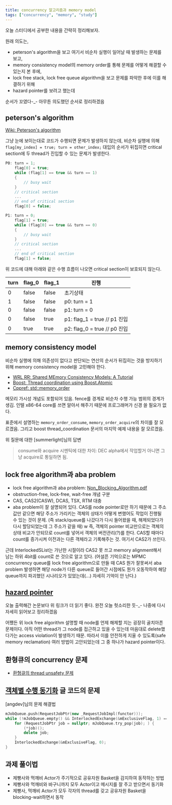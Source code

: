 ```yaml
---
title: concurrency 알고리즘과 memory model
tags: ["concurrency", "memory", "study"]
---
```


오늘 스터디에서 공부한 내용을 간략히 정리해보자.

원래 의도는,

- peterson's algorithm을 보고 여기서 비순차 실행이 일어날 때 발생하는 문제를 보고,
- memory consistency model의 memory order를 통해 문제를 어떻게 해결할 수 있는지 본 후에,
- lock free stack, lock free queue algorithm을 보고 문제를 파악한 후에 이를 해결하기 위해
- hazard pointer를 보려고 했는데

순서가 꼬였다-\_-
아무튼 의도했던 순서로 정리하겠음

## peterson's algorithm

[Wiki: Peterson's algorithm](https://en.wikipedia.org/wiki/Peterson's_algorithm)

그냥 눈에 보이는대로 코드가 수행되면 문제가 발생하지 않는데, 비순차 실행에 의해 `flag[my_index] = true; turn = other_index;` 대입의 순서가 뒤집히면 critical section에 두 thread가 진입할 수 있는 문제가 발생한다.

```cpp
P0: turn = 1;
    flag[0] = true;
    while (flag[1] == true && turn == 1)
    {
        // busy wait
    }
    // critical section
    ...
    // end of critical section
    flag[0] = false;

P1: turn = 0;
    flag[1] = true;
    while (flag[0] == true && turn == 0)
    {
        // busy wait
    }
    // critical section
    ...
    // end of critical section
    flag[1] = false;
```

위 코드에 대해 아래와 같은 수행 흐름이 나오면 critical section이 보호되지 않는다.

| turn | flag_0 | flag_1 | 진행                         |
| ---- | ------ | ------ | ---------------------------- |
| 0    | false  | false  | 초기상태                     |
| 1    | false  | false  | p0: turn = 1                 |
| 0    | false  | false  | p1: turn = 0                 |
| 0    | false  | true   | p1: flag_1 = true // p1 진입 |
| 0    | true   | true   | p2: flag_0 = true // p0 진입 |

## memory consistency model

비순차 실행에 의해 의존성이 없다고 판단되는 연산의 순서가 뒤집히는 것을 방지하기 위해 memory consistency model을 고민해야 한다.

- [WRL RR: Shared MEmory Consistency Models: A Tutorial](https://www.hpl.hp.com/techreports/Compaq-DEC/WRL-95-7.pdf)
- [Boost: Thread coordination using Boost.Atomic](https://www.boost.org/doc/libs/release/doc/html/atomic/thread_coordination.html)
- [Cppref: std::memory_order](https://en.cppreference.com/w/cpp/atomic/memory_order)

메모리 가시성 개념도 포함되어 있음. fence를 경계로 비순차 수행 가능 범위의 경계가 생김.
인텔 x86-64 core를 쓰면 알아서 해주기 때문에 프로그래머가 신경 쓸 필요가 없다.

표준에서 설명하는 `memory_order_consume`, `memory_order_acquire`의 차이를 잘 모르겠음.
그리고 boost thread_coordination 문서의 마지막 예제 내용을 잘 모르겠음.

위 질문에 대한 [summerlight]님의 답변

> consume와 acquire 시멘틱에 대한 차이: DEC alpha에서 작업할거 아니면 그냥 acquire로 통일하면 됨.

## lock free algorithm과 aba problem

- lock free algorithm과 aba problem: [Non_Blocking_Algorithm.pdf](https://sites.google.com/site/doc4code/Non-Blocking%20Algorithm.pdf)
- obstruction-free, lock-free, wait-free 개념 구분
- CAS, CAS2(CASW), DCAS, TSX, RTM 대충
- aba problem이 잘 설명되어 있다. CAS를 node pointer로만 하기 때문에 그 주소값만 같으면 해당 주소가 가리키는 객체의 상태가 어떻게 변했어도 작업이 진행될 수 있는 것이 문제.
   (즉 stack/queue를 나갔다가 다시 들어왔을 때, 해제되었다가 다시 할당되었는데 그 주소가 같을 때)
  w
  즉, 객체의 pointer 비교만으로는 객체의 상태 비교가 안되므로 count를 넣어서 객체의 버전관리(?)를 한다. CAS할 때마다 count를 증가시켜 이전과는 다른 객체라고 기록해주는 것. 여기서 CAS2가 쓰인다.

근데 InterlockedSList는 가난한 시절이라 CAS2 못 쓰고 memory alignment해서 남는 하위 4bit를 count로 쓴 것으로 알고 있다.
(어설픈 기억으로는 MPMC concurrency queue를 lock free algorithm으로 만들 때 CAS 뭔가 잘못써서 aba problem 발생하면 해당 node가 다른 queue로 들어간 시점에도 뭔가 오동작하여 해당 queue까지 파괴했던 시나리오가 있었는데(...) 자세히 기억이 안 난다.)

## [hazard pointer](https://www.drdobbs.com/lock-free-data-structures-with-hazard-po/184401890)

오늘 출력해간 논문보다 위 링크가 더 읽기 좋다. 완전 오늘 헛소리한 듯-\_- 나중에 다시 자세히 읽어보고 정리하겠음

어쨌든 위 lock free algorithm 설명할 때 node를 언제 해제할 지는 굉장히 골치아픈 문제이다. 아직 어떤 thread가 그 node를 접근하고 있을 수 있는데 마음대로 delete했다가는 access violation이 발생하기 때문. 따라서 이를 안전하게 지울 수 있도록(safe memory reclamation) 여러 방법이 고안되었는데 그 중 하나가 hazard pointer이다.

## 환형큐의 concurrency 문제

- [환형큐의 thread unsafety 문제](/2012/02/23/thread-unsafety-problem-in-circular-queue/)

## [객체별 수행 동기화](/2011/08/11/synchronize-function-execution-in-each-object/) 글 코드의 문제

[angdev]님의 문제 해결법

```cpp
mJobQueue.push(RequestJobPtr(new _RequestJobImpl(functor)));
while (!mJobQueue.empty() && InterlockedExchange(&mExclusiveFlag, 1) == 0) {
    for (RequestJobPtr job = nullptr; mJobQueue.try_pop(job); ) {
        (*job)();
        delete job;
    }
    InterlockedExchange(&mExclusiveFlag, 0);
}
```

## 과제 풀이법

- 제빵사와 먹깨비 Actor가 주기적으로 공유자원 Basket을 감지하여 동작하는 방법
- 제빵사와 먹깨비와 바구니까지 모두 Actor이고 메시지를 잘 주고 받으면서 동기화
- 제빵사, 먹깨비 Actor가 모두 각자의 thread를 갖고 공유자원 Basket을 blocking-wait하면서 동작
